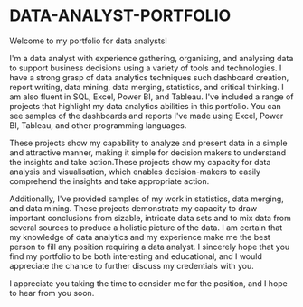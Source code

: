 # DATA-ANALYST-PORTFOLIO
Welcome to my portfolio for data analysts!

I'm a data analyst with experience gathering, organising, and analysing data to support business decisions using a variety of tools and technologies. I have a strong grasp of data analytics techniques such dashboard creation, report writing, data mining, data merging, statistics, and critical thinking. I am also fluent in SQL, Excel, Power BI, and Tableau.
I've included a range of projects that highlight my data analytics abilities in this portfolio. You can see samples of the dashboards and reports I've made using Excel, Power BI, Tableau, and other programming languages.
 
These projects show my capability to analyze and present data in a simple and attractive manner, making it simple for decision makers to understand the insights and take action.These projects show my capacity for data analysis and visualisation, which enables decision-makers to easily comprehend the insights and take appropriate action.

Additionally, I've provided samples of my work in statistics, data merging, and data mining. These projects demonstrate my capacity to draw important conclusions from sizable, intricate data sets and to mix data from several sources to produce a holistic picture of the data.
I am certain that my knowledge of data analytics and my experience make me the best person to fill any position requiring a data analyst. I sincerely hope that you find my portfolio to be both interesting and educational, and I would appreciate the chance to further discuss my credentials with you.

I appreciate you taking the time to consider me for the position, and I hope to hear from you soon.
